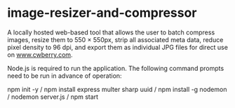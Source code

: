 # image-resizer-and-compressor
A locally hosted web-based tool that allows the user to batch compress images, resize them to 550 × 550px, strip all associated meta data, reduce pixel density to 96 dpi, and export them as individual JPG files for direct use on www.cwberry.com.

Node.js is required to run the application. The following command prompts need to be run in advance of operation:

npm init -y / npm install express multer sharp uuid / npm install -g nodemon / nodemon server.js / npm start
